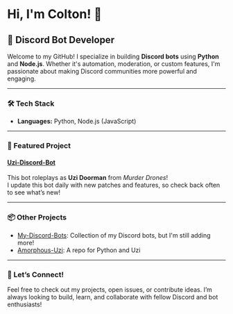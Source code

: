# Hi, I'm Colton! 👋

## 🚀 Discord Bot Developer

Welcome to my GitHub! I specialize in building **Discord bots** using **Python** and **Node.js**. Whether it's automation, moderation, or custom features, I'm passionate about making Discord communities more powerful and engaging.

---

### 🛠️ Tech Stack
- **Languages:** Python, Node.js (JavaScript)

---

### 🌟 Featured Project

#### [Uzi-Discord-Bot](https://github.com/coltonsr77/Uzi-Discord-Bot)
This bot roleplays as **Uzi Doorman** from *Murder Drones*!  
I update this bot daily with new patches and features, so check back often to see what’s new!

---

### 📦 Other Projects
- [My-Discord-Bots](https://github.com/coltonsr77/My-Discord-Bots): Collection of my Discord bots, but I'm still adding more!
- [Amorphous-Uzi](https://github.com/coltonsr77/Amorphous-Uzi): A repo for Python and Uzi

---

### 🤖 Let’s Connect!
Feel free to check out my projects, open issues, or contribute ideas. I’m always looking to build, learn, and collaborate with fellow Discord and bot enthusiasts!
